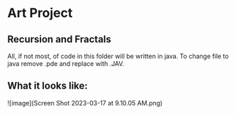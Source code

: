 # Art Project
## Recursion and Fractals
All, if not most, of code in this folder will be written in java. To change file to java remove .pde and replace with .JAV.

## What it looks like:
![image](Screen Shot 2023-03-17 at 9.10.05 AM.png)
